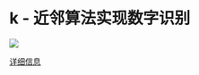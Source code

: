 # k - 近邻算法实现数字识别

![](https://img.shields.io/badge/Python-%3E%3D2.7-red.svg)

[详细信息](https://www.nosuchfield.com/2017/05/26/K-Nearest-Neighbor-Algorithm-for-Digital-Recognition/)
